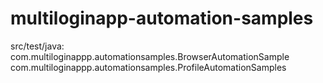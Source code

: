 # multiloginapp-automation-samples

src/test/java:
    com.multiloginappp.automationsamples.BrowserAutomationSample
    com.multiloginappp.automationsamples.ProfileAutomationSamples